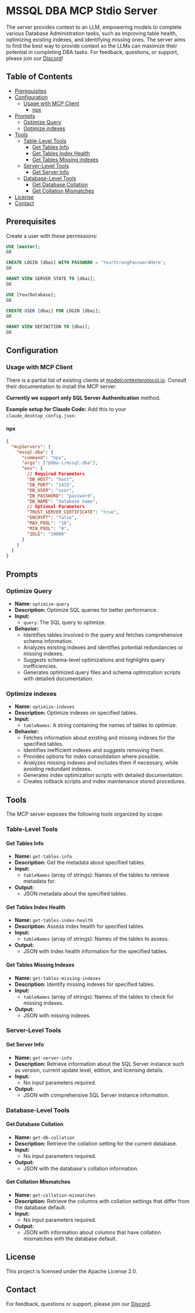 # MSSQL DBA MCP Stdio Server

The server provides context to an LLM, empowering models to complete various Database Administration tasks, such as improving table health, optimizing existing indexes, and identifying missing ones. The server aims to find the best way to provide context so the LLMs can maximize their potential in completing DBA tasks. For feedback, questions, or support, please join our [Discord](https://discord.gg/G9GGkrykBj)!

## Table of Contents

- [Prerequisites](#prerequisites)
- [Configuration](#configuration)
  - [Usage with MCP Client](#usage-with-mcp-client)
    - [npx](#npx)
- [Prompts](#prompts)
  - [Optimize Query](#optimize-query)
  - [Optimize indexes](#optimize-indexes)
- [Tools](#tools)
  - [Table-Level Tools](#table-level-tools)
    - [Get Tables Info](#get-tables-info)
    - [Get Tables Index Health](#get-tables-index-health)
    - [Get Tables Missing indexes](#get-tables-missing-indexes)
  - [Server-Level Tools](#server-level-tools)
    - [Get Server Info](#get-server-info)
  - [Database-Level Tools](#database-level-tools)
    - [Get Database Collation](#get-database-collation)
    - [Get Collation Mismatches](#get-collation-mismatches)
- [License](#license)
- [Contact](#contact)

## Prerequisites

Create a user with these permissions:

```sql
USE [master];
GO

CREATE LOGIN [dbai] WITH PASSWORD = 'YourStrongPasswordHere';
GO

GRANT VIEW SERVER STATE TO [dbai];
GO

USE [YourDatabase];
GO

CREATE USER [dbai] FOR LOGIN [dbai];
GO

GRANT VIEW DEFINITION TO [dbai];
GO
```

## Configuration

### Usage with MCP Client

There is a partial list of existing clients at [modelcontextprotocol.io](https://modelcontextprotocol.io/clients). Consult their documentation to install the MCP server.

**Currently we support only SQL Server Authenitcation** method.

**Example setup for Claude Code:** Add this to your `claude_desktop_config.json`:

#### npx

```json
{
  "mcpServers": {
    "mssql-dba": {
      "command": "npx",
      "args": ["@dba-i/mssql-dba"],
      "env": {
        // Required Parameters
        "DB_HOST": "host",
        "DB_PORT": "1433",
        "DB_USER": "user",
        "DB_PASSWORD": "password",
        "DB_NAME": "database name",
        // Optional Parameters
        "TRUST_SERVER_CERTIFICATE": "true",
        "ENCRYPT": "false",
        "MAX_POOL": "10",
        "MIN_POOL": "0",
        "IDLE": "30000"
      }
    }
  }
}
```

## Prompts

### Optimize Query

- **Name:** `optimize-query`
- **Description:** Optimize SQL queries for better performance.
- **Input:**
  - `query`: The SQL query to optimize.
- **Behavior:**
  - Identifies tables involved in the query and fetches comprehensive schema information.
  - Analyzes existing indexes and identifies potential redundancies or missing indexes.
  - Suggests schema-level optimizations and highlights query inefficiencies.
  - Generates optimized query files and schema optimization scripts with detailed documentation.

### Optimize indexes

- **Name:** `optimize-indexes`
- **Description:** Optimize indexes on specified tables.
- **Input:**
  - `tableNames`: A string containing the names of tables to optimize.
- **Behavior:**
  - Fetches information about existing and missing indexes for the specified tables.
  - Identifies inefficient indexes and suggests removing them.
  - Provides options for index consolidation where possible.
  - Analyzes missing indexes and includes them if necessary, while avoiding redundant indexes.
  - Generates index optimization scripts with detailed documentation.
  - Creates rollback scripts and index maintenance stored procedures.

## Tools

The MCP server exposes the following tools organized by scope:

### Table-Level Tools

#### Get Tables Info

- **Name:** `get-tables-info`
- **Description:** Get the metadata about specified tables.
- **Input:**
  - `tableNames` (array of strings): Names of the tables to retrieve metadata for.
- **Output:**
  - JSON metadata about the specified tables.

#### Get Tables Index Health

- **Name:** `get-tables-index-health`
- **Description:** Assess index health for specified tables.
- **Input:**
  - `tableNames` (array of strings): Names of the tables to assess.
- **Output:**
  - JSON with index health information for the specified tables.

#### Get Tables Missing Indexes

- **Name:** `get-tables-missing-indexes`
- **Description:** Identify missing indexes for specified tables.
- **Input:**
  - `tableNames` (array of strings): Names of the tables to check for missing indexes.
- **Output:**
  - JSON with missing indexes.

### Server-Level Tools

#### Get Server Info

- **Name:** `get-server-info`
- **Description:** Retrieve information about the SQL Server instance such as version, current update level, edition, and licensing details.
- **Input:**
  - No input parameters required.
- **Output:**
  - JSON with comprehensive SQL Server instance information.

### Database-Level Tools

#### Get Database Collation

- **Name:** `get-db-collation`
- **Description:** Retrieve the collation setting for the current database.
- **Input:**
  - No input parameters required.
- **Output:**
  - JSON with the database's collation information.

#### Get Collation Mismatches

- **Name:** `get-collation-mismatches`
- **Description:** Retrieve the columns with collation settings that differ from the database default.
- **Input:**
  - No input parameters required.
- **Output:**
  - JSON with information about columns that have collation mismatches with the database default.

## License

This project is licensed under the Apache License 2.0.

## Contact

For feedback, questions or support, please join our [Discord](https://discord.gg/G9GGkrykBj).

